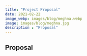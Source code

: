 ```yaml
---
title: "Project Proposal"
date: 2021-02-22
image_webp: images/blog/meghna.webp
image: images/blog/meghna.jpg
description : "Proposal"
---
```


## Proposal